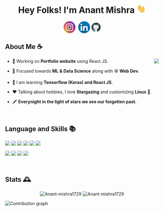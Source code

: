 <h1 align = "center">Hey Folks! I'm Anant Mishra <img src = "static/wave.gif" alt = "" width = "30"/> 
</h1>
<div align ="center">
<a  href="https://instagram.com/anantmishra58" target="blank"><img align="center" src="static/instagram.png" alt="anantmishra58" height="40" width="40" /></a>&nbsp;
<a href="https://www.linkedin.com/in/anant-mishra-886912212" target="blank"><img align="center" src="static/linkedin.png" alt="amishra1729" height="40" width="40" /></a>
<a href="https://github.com/Anant-mishra1729" target="blank"><img align="center" src="static/github.png" alt="amishra1729" height="30" width="30" /></a>
<!-- <img src = "https://komarev.com/ghpvc/?username=Anant-mishra1729&color=blueviolet" align = "right" height = 25>  -->
</div>


<h2> About Me ☕</h2>
<img src = "https://media4.giphy.com/media/3ohuAxV0DfcLTxVh6w/giphy.gif?cid=ecf05e4724ey0jmurmk4a1hnqvxw9cjs8fgxqeyk0j9wko3a&rid=giphy.gif&ct=g" align = "right" height =200/>


- 👷 Working on **Portfolio website** using React JS. 

- 🌱 Focused towards **ML & Data Science** along with 🕸️ **Web Dev**.

- 📖 I am learning **Tensorflow (Keras) and React JS**.

- ❤️ Talking about hobbies, I love **Stargazing** and customizing **Linux** :penguin:.

- 🖋️ **Everynight in the light of stars we see our forgotten past.**


<br/>
<h2>Language and Skills 📚</h2>

![](https://img.shields.io/badge/OS-Arch-informational?style=flat&logo=arch-linux&logoColor=white&color=519a90)
![](https://img.shields.io/badge/Code-C++-informational?style=flat&logo=c%2B%2B&logoColor=white&color=519a90)
![](https://img.shields.io/badge/Code-Python-informational?style=flat&logo=python&logoColor=white&color=519a90)
![](https://img.shields.io/badge/Code-Javascript-informational?style=flat&logo=javascript&logoColor=white&color=519a90)
![](https://img.shields.io/badge/Web-HTML5-informational?style=flat&logo=html5&logoColor=white&color=519a90)
![](https://img.shields.io/badge/Web-CSS3-informational?style=flat&logo=css3&logoColor=white&color=519a90)

![](https://img.shields.io/badge/Web-React-informational?style=flat&logo=react&logoColor=white&color=519a90)
![](https://img.shields.io/badge/Database-MongoDB-informational?style=flat&logo=mongodb&logoColor=white&color=519a90)
![](https://img.shields.io/badge/ML/DL-SkLearn-informational?style=flat&logo=scikit-learn&logoColor=white&color=519a90)
![](https://img.shields.io/badge/ML/DL-Tensorflow-informational?style=flat&logo=tensorflow&logoColor=white&color=519a90)

<br/>
<h2> Stats 🕰️</h2>
<p align = "center">
<img src="https://github-readme-stats.vercel.app/api?username=Anant-mishra1729&show_icons=true&theme=tokyonight&hide_border=true" alt="Anant-mishra1729" width = "49%"/>
<img src="https://github-readme-streak-stats.herokuapp.com?user=Anant-mishra1729&theme=tokyonight&hide_border=true&date_format=M%20j%5B%2C%20Y%5D" alt="Anant-mishra1729" width = "49%"/>
</p>

<img src = "https://activity-graph.herokuapp.com/graph?username=Anant-mishra1729&bg_color=1a1b27&color=628fdb&line=60b4a6&point=ffffff&custom_title=Contribution%20Timeline&hide_border=true&radius=16&area=true&area_color=60b4a6" alt = "Contribution graph"/>


<!--  Credits -->
<!--  Icons -->
<!--  <a href="https://www.flaticon.com/free-icons/instagram" title="instagram icons">Instagram icons created by Freepik - Flaticon</a> -->
<!--  <a href="https://www.flaticon.com/free-icons/github" title="instagram icons">Instagram icons created by Freepik - Flaticon</a> -->
<!--  <a href="https://www.flaticon.com/free-icons/linkedln" title="instagram icons">Instagram icons created by Freepik - Flaticon</a> -->
